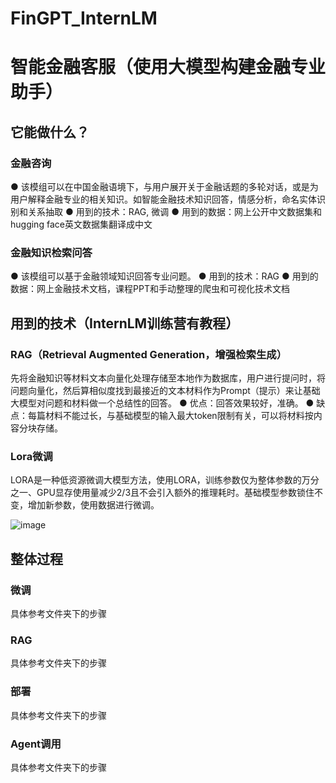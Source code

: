 # FinGPT_InternLM
# 智能金融客服（使用大模型构建金融专业助手）

## 它能做什么？

### 金融咨询
● 该模组可以在中国金融语境下，与用户展开关于金融话题的多轮对话，或是为用户解释金融专业的相关知识。如智能金融技术知识回答，情感分析，命名实体识别和关系抽取
● 用到的技术：RAG, 微调
● 用到的数据：网上公开中文数据集和hugging face英文数据集翻译成中文

### 金融知识检索问答
● 该模组可以基于金融领域知识回答专业问题。
● 用到的技术：RAG
● 用到的数据：网上金融技术文档，课程PPT和手动整理的爬虫和可视化技术文档

## 用到的技术（InternLM训练营有教程）
### RAG（Retrieval Augmented Generation，增强检索生成）
先将金融知识等材料文本向量化处理存储至本地作为数据库，用户进行提问时，将问题向量化，然后算相似度找到最接近的文本材料作为Prompt（提示）来让基础大模型对问题和材料做一个总结性的回答。
● 优点：回答效果较好，准确。
● 缺点：每篇材料不能过长，与基础模型的输入最大token限制有关，可以将材料按内容分块存储。
### Lora微调
LORA是一种低资源微调大模型方法，使用LORA，训练参数仅为整体参数的万分之一、GPU显存使用量减少2/3且不会引入额外的推理耗时。基础模型参数锁住不变，增加新参数，使用数据进行微调。

![image](https://github.com/Rogue-Trader-zzy/FinGPT_InternLM/assets/64819379/a670e074-8682-499c-b612-378562307afb)

## 整体过程
### 微调
具体参考文件夹下的步骤
### RAG
具体参考文件夹下的步骤
### 部署
具体参考文件夹下的步骤
### Agent调用
具体参考文件夹下的步骤
